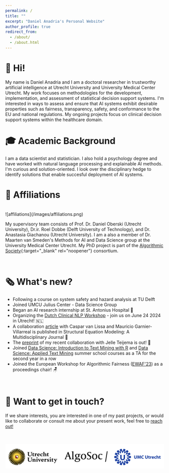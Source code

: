 ```yaml
---
permalink: /
title: ""
excerpt: "Daniel Anadria's Personal Website"
author_profile: true
redirect_from: 
  - /about/
  - /about.html
---
```

👋 Hi!  
======

My name is Daniel Anadria and I am a doctoral researcher in trustworthy artificial intelligence at Utrecht University and University Medical Center Utrecht. My work focuses on methodologies for the development, implementation, and assessment of statistical decision support systems. I'm interested in ways to assess and ensure that AI systems exhibit desirable properties such as fairness, transparency, safety, and conformance to the EU and national regulations. My ongoing projects focus on clinical decision support systems within the healthcare domain.

🎓 Academic Background  
======

I am a data scientist and statistician. I also hold a psychology degree and have worked with natural language processing and explainable AI methods. I'm curious and solution-oriented. I look over the disciplinary hedge to identify solutions that enable succesful deployment of AI systems.


📍 Affiliations 
======

<br>
![affiliations](/images/affiliations.png)
<br>

My supervisory team consists of Prof. Dr. Daniel Oberski (Utrecht University), Dr.ir. Roel Dobbe (Delft University of Technology), and Dr. Anastasia Giachanou (Utrecht University). I am a also a member of Dr. Maarten van Smeden's Methods for AI and Data Science group at the University Medical Center Utrecht. My PhD project is part of the [Algorithmic Society](https://algosoc.org/){:target="_blank" rel="noopener"} consortium. 

<br>


<!-- My research interests involve:

- Trustworthy AI (esp. algorithmic fairness & explainablility)
- NLP & Text Mining 📚⛏️
- Clinical Data Science -->


🗞️ What's new? 
======
- Following a course on system safety and hazard analysis at TU Delft 
- Joined UMCU Julius Center - Data Science Group
- Began an AI research internship at St. Antonius Hospital 🥼
- Organizing the [Dutch Clinical NLP Workshop](https://clinicalnlp.nl/) - join us on June 24 2024 in Utrecht! 🇳🇱
- A collaboration [article](https://doi.org/10.1080/10705511.2023.2250920) with Caspar van Lissa and Mauricio Garnier-Villarreal is published in Structural Equation Modeling: A Multidisciplinary Journal 🥳
- The [preprint](https://psyarxiv.com/67zmt/) of my recent collaboration with Jelle Teijema is out! 🙌
- Joined [Data Science: Introduction to Text Mining with R](https://utrechtsummerschool.nl/courses/social-sciences/data-science-introduction-to-text-mining-with-r) and [Data Science: Applied Text Mining](https://utrechtsummerschool.nl/courses/social-sciences/data-science-applied-text-mining) summer school courses as a TA for the second year in a row
- Joined the European Workshop for Algorithmic Fairness ([EWAF'23](https://sites.google.com/view/ewaf23/)) as a proceedings chair! 🪑

<br>

🤝 Want to get in touch?
======

If we share interests, you are interested in one of my past projects, or would like to collaborate or consult me about your present work, feel free to [reach out!](mailto:danadria@uu.nl) 


<br><br>
![logos](/images/logos.png)



